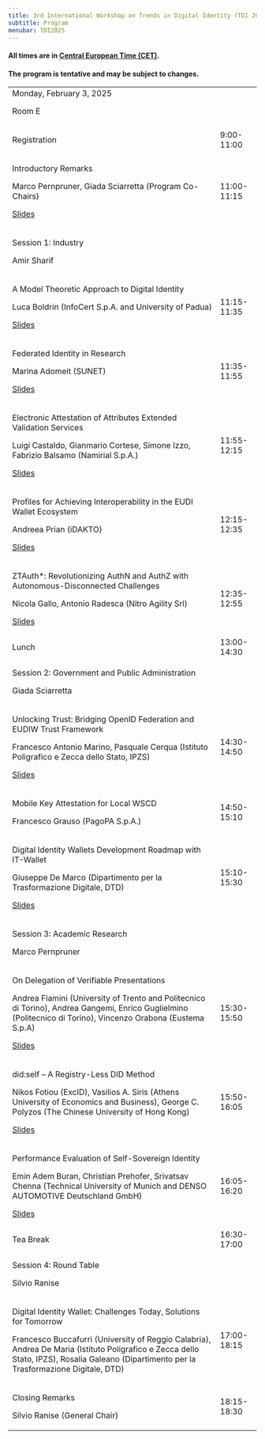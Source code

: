 ```yaml
---
title: 3rd International Workshop on Trends in Digital Identity (TDI 2025)
subtitle: Program
menubar: TDI2025
---
```


<div class="text-center">
  <h4>All times are in <a href="https://time.is/CET" target="_blank">Central European Time (CET)</a>.</h4>
  <h4>The program is tentative and may be subject to changes.</h4>
</div>

<table class="bordered program" width="100%">
  <tr class="day">
    <td colspan="2">
      Monday, February 3, 2025
      <p class="location">Room E</p>
    </td>
  </tr>

  <tr class="logistical">
    <td class="talk">
      <p class="title">Registration</p>
    </td>
    <td>9:00-11:00</td>
  </tr>

  <tr class="institutional">
    <td class="talk">
      <p class="title">Introductory Remarks</p>
      <p class="speakers">Marco Pernpruner, Giada Sciarretta (Program Co-Chairs)</p>
      <p class="links">
        <a class="link slides" target="_blank" href="/assets/areas/events/TDI2025/slides/0_1_IntroductoryRemarks.pdf">Slides</a>
      </p>
    </td>
    <td>11:00-11:15</td>
  </tr>

  <tr class="session">
    <td colspan="2">
      <p class="title">Session 1: Industry</p>
      <p class="chair">Amir Sharif</p>
    </td>
  </tr>
  <tr>
    <td class="talk">
      <p class="title">A Model Theoretic Approach to Digital Identity</p>
      <p class="speakers">Luca Boldrin (InfoCert S.p.A. and University of Padua)</p>
      <p class="links">
        <a class="link slides" target="_blank" href="/assets/areas/events/TDI2025/slides/1_1_Boldrin.pdf">Slides</a>
      </p>
    </td>
    <td>11:15-11:35</td>
  </tr>
  <tr>
    <td class="talk">
      <p class="title">Federated Identity in Research</p>
      <p class="speakers">Marina Adomeit (SUNET)</p>
      <p class="links">
        <a class="link slides" target="_blank" href="/assets/areas/events/TDI2025/slides/1_2_Adomeit.pdf">Slides</a>
      </p>
    </td>
    <td>11:35-11:55</td>
  </tr>
  <tr>
    <td class="talk">
      <p class="title">Electronic Attestation of Attributes Extended Validation Services</p>
      <p class="speakers">Luigi Castaldo, Gianmario Cortese, Simone Izzo, Fabrizio Balsamo (Namirial S.p.A.)</p>
      <p class="links">
        <a class="link slides" target="_blank" href="/assets/areas/events/TDI2025/slides/1_3_Castaldo.pdf">Slides</a>
      </p>
    </td>
    <td>11:55-12:15</td>
  </tr>
  <tr>
    <td class="talk">
      <p class="title">Profiles for Achieving Interoperability in the EUDI Wallet Ecosystem</p>
      <p class="speakers">Andreea Prian (iDAKTO)</p>
      <p class="links">
        <a class="link slides" target="_blank" href="/assets/areas/events/TDI2025/slides/1_4_Prian.pdf">Slides</a>
      </p>
    </td>
    <td>12:15-12:35</td>
  </tr>
  <tr>
    <td class="talk">
      <p class="title">ZTAuth*: Revolutionizing AuthN and AuthZ with Autonomous-Disconnected Challenges</p>
      <p class="speakers">Nicola Gallo, Antonio Radesca (Nitro Agility Srl)</p>
      <p class="links">
        <a class="link slides" target="_blank" href="/assets/areas/events/TDI2025/slides/1_5_Gallo_Radesca.pdf">Slides</a>
      </p>
    </td>
    <td>12:35-12:55</td>
  </tr>
  
  <tr class="recreational">
    <td>
      Lunch
    </td>
    <td>13:00-14:30</td>
  </tr>

  <tr class="session">
    <td colspan="2">
      <p class="title">Session 2: Government and Public Administration</p>
      <p class="chair">Giada Sciarretta</p>
    </td>
  </tr>
  <tr>
    <td class="talk">
      <p class="title">Unlocking Trust: Bridging OpenID Federation and EUDIW Trust Framework</p>
      <p class="speakers">Francesco Antonio Marino, Pasquale Cerqua (Istituto Poligrafico e Zecca dello Stato, IPZS)</p>
      <p class="links">
        <a class="link slides" target="_blank" href="/assets/areas/events/TDI2025/slides/2_1_Marino_Cerqua.pdf">Slides</a>
      </p>
    </td>
    <td>14:30-14:50</td>
  </tr>
  <tr>
    <td class="talk">
      <p class="title">Mobile Key Attestation for Local WSCD</p>
      <p class="speakers">Francesco Grauso (PagoPA S.p.A.)</p>
    </td>
    <td>14:50-15:10</td>
  </tr>
  <tr>
    <td class="talk">
      <p class="title">Digital Identity Wallets Development Roadmap with IT-Wallet</p>
      <p class="speakers">Giuseppe De Marco (Dipartimento per la Trasformazione Digitale, DTD)</p>
      <p class="links">
        <a class="link slides" target="_blank" href="/assets/areas/events/TDI2025/slides/2_3_DeMarco.pdf">Slides</a>
      </p>
    </td>
    <td>15:10-15:30</td>
  </tr>

  <tr class="session">
    <td colspan="2">
      <p class="title">Session 3: Academic Research</p>
      <p class="chair">Marco Pernpruner</p>
    </td>
  </tr>
  <tr>
    <td class="paper">
      <p class="title">On Delegation of Verifiable Presentations</p>
      <p class="authors">Andrea Flamini (University of Trento and Politecnico di Torino), Andrea Gangemi, Enrico Guglielmino (Politecnico di Torino), Vincenzo Orabona (Eustema S.p.A)</p>
      <p class="links">
        <a class="link slides" target="_blank" href="/assets/areas/events/TDI2025/slides/3_1_Guglielmino.pdf">Slides</a>
      </p>
    </td>
    <td>15:30-15:50</td>
  </tr>
  <tr>
    <td class="paper">
      <p class="title">did:self – A Registry-Less DID Method</p>
      <p class="authors">Nikos Fotiou (ExcID), Vasilios A. Siris (Athens University of Economics and Business), George C. Polyzos (The Chinese University of Hong Kong)</p>
      <p class="links">
        <a class="link slides" target="_blank" href="/assets/areas/events/TDI2025/slides/3_2_Fotiou.pdf">Slides</a>
      </p>
    </td>
    <td>15:50-16:05</td>
  </tr>
  <tr>
    <td class="paper">
      <p class="title">Performance Evaluation of Self-Sovereign Identity</p>
      <p class="authors">Emin Adem Buran, Christian Prehofer, Srivatsav Chenna (Technical University of Munich and DENSO AUTOMOTIVE Deutschland GmbH)</p>
      <p class="links">
        <a class="link slides" target="_blank" href="/assets/areas/events/TDI2025/slides/3_3_Prehofer.pdf">Slides</a>
      </p>
    </td>
    <td>16:05-16:20</td>
  </tr>

  <tr class="recreational">
    <td>
      Tea Break
    </td>
    <td>16:30-17:00</td>
  </tr>

  <tr class="session">
    <td colspan="2">
      <p class="title">Session 4: Round Table</p>
      <p class="chair">Silvio Ranise</p>
    </td>
  </tr>
  <tr>
    <td class="talk">
      <p class="title">Digital Identity Wallet: Challenges Today, Solutions for Tomorrow</p>
      <p class="speakers">Francesco Buccafurri (University of Reggio Calabria), Andrea De Maria (Istituto Poligrafico e Zecca dello Stato, IPZS), Rosalia Galeano (Dipartimento per la Trasformazione Digitale, DTD)</p>
    </td>
    <td>17:00-18:15</td>
  </tr>

  <tr class="institutional">
    <td class="talk">
      <p class="title">Closing Remarks</p>
      <p class="speakers">Silvio Ranise (General Chair)</p>
    </td>
    <td>18:15-18:30</td>
  </tr>
</table>